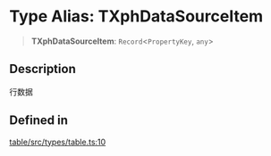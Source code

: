 # Type Alias: TXphDataSourceItem

> **TXphDataSourceItem**: `Record`\<`PropertyKey`, `any`\>

## Description

行数据

## Defined in

[table/src/types/table.ts:10](https://github.com/XiaoPiHong/xph-crud/blob/7515b2133578ebc5c9e01d24589011620605cd71/packages/table/src/types/table.ts#L10)
